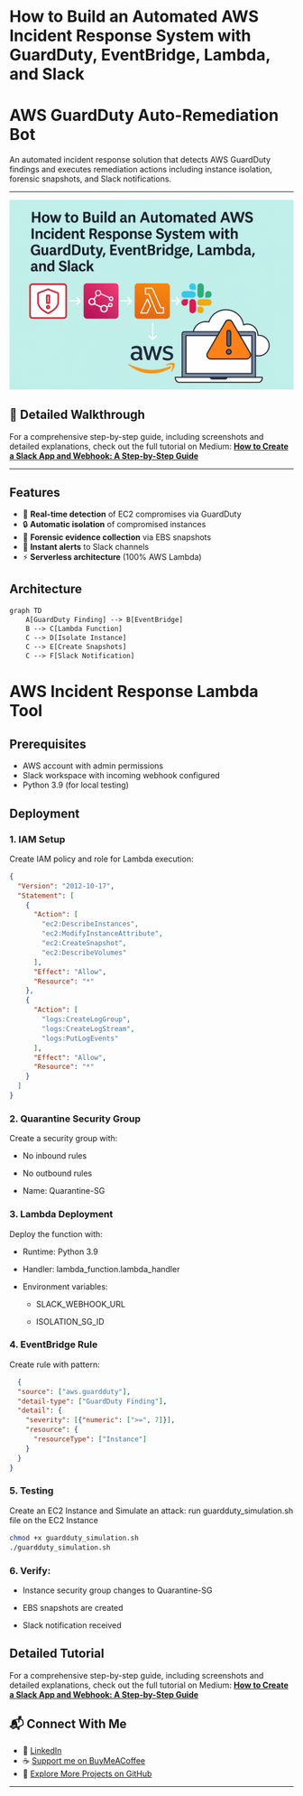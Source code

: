 # How to Build an Automated AWS Incident Response System with GuardDuty, EventBridge, Lambda, and Slack
# AWS GuardDuty Auto-Remediation Bot

An automated incident response solution that detects AWS GuardDuty findings and executes remediation actions including instance isolation, forensic snapshots, and Slack notifications.

---
![Slack Preview](https://github.com/aatikah/aws-ec2-incident-response-system/blob/main/incident_response.png)

## 📖 Detailed Walkthrough
For a comprehensive step-by-step guide, including screenshots and detailed explanations, check out the full tutorial on Medium:
[**How to Create a Slack App and Webhook: A Step-by-Step Guide**](https://towardsaws.com/how-to-build-an-automated-aws-incident-response-system-with-guardduty-eventbridge-lambda-and-7e5ae18c85cd)

---
## Features

- 🚨 **Real-time detection** of EC2 compromises via GuardDuty
- 🔒 **Automatic isolation** of compromised instances
- 📸 **Forensic evidence collection** via EBS snapshots
- 📢 **Instant alerts** to Slack channels
- ⚡ **Serverless architecture** (100% AWS Lambda)

## Architecture

```mermaid
graph TD
    A[GuardDuty Finding] --> B[EventBridge]
    B --> C[Lambda Function]
    C --> D[Isolate Instance]
    C --> E[Create Snapshots]
    C --> F[Slack Notification]
```
# AWS Incident Response Lambda Tool

## Prerequisites

- AWS account with admin permissions  
- Slack workspace with incoming webhook configured  
- Python 3.9 (for local testing)

## Deployment

### 1. IAM Setup

Create IAM policy and role for Lambda execution:
```json
{
  "Version": "2012-10-17",
  "Statement": [
    {
      "Action": [
        "ec2:DescribeInstances",
        "ec2:ModifyInstanceAttribute",
        "ec2:CreateSnapshot",
        "ec2:DescribeVolumes"
      ],
      "Effect": "Allow",
      "Resource": "*"
    },
    {
      "Action": [
        "logs:CreateLogGroup",
        "logs:CreateLogStream",
        "logs:PutLogEvents"
      ],
      "Effect": "Allow",
      "Resource": "*"
    }
  ]
}
```
### 2.  Quarantine Security Group
Create a security group with:

- No inbound rules

- No outbound rules

- Name: Quarantine-SG

### 3. Lambda Deployment
Deploy the function with:

- Runtime: Python 3.9

- Handler: lambda_function.lambda_handler

- Environment variables:

  - SLACK_WEBHOOK_URL

  - ISOLATION_SG_ID
### 4. EventBridge Rule
Create rule with pattern:
```json
  {
  "source": ["aws.guardduty"],
  "detail-type": ["GuardDuty Finding"],
  "detail": {
    "severity": [{"numeric": [">=", 7]}],
    "resource": {
      "resourceType": ["Instance"]
    }
  }
}
```
### 5. Testing
Create an EC2 Instance and Simulate an attack:
run guardduty_simulation.sh file on the EC2 Instance

```bash
chmod +x guardduty_simulation.sh
./guardduty_simulation.sh
```
### 6. Verify:

- Instance security group changes to Quarantine-SG

- EBS snapshots are created

- Slack notification received

## Detailed Tutorial
For a comprehensive step-by-step guide, including screenshots and detailed explanations, check out the full tutorial on Medium:
[**How to Create a Slack App and Webhook: A Step-by-Step Guide**](https://towardsaws.com/how-to-build-an-automated-aws-incident-response-system-with-guardduty-eventbridge-lambda-and-7e5ae18c85cd)

## 📬 Connect With Me
- 💼 [LinkedIn](https://www.linkedin.com/in/abdulhakeem-sulaiman/)
- ☕ [Support me on BuyMeACoffee](https://buymeacoffee.com/aatikah)
- 🧪 [Explore More Projects on GitHub](https://github.com/aatikah)

---

